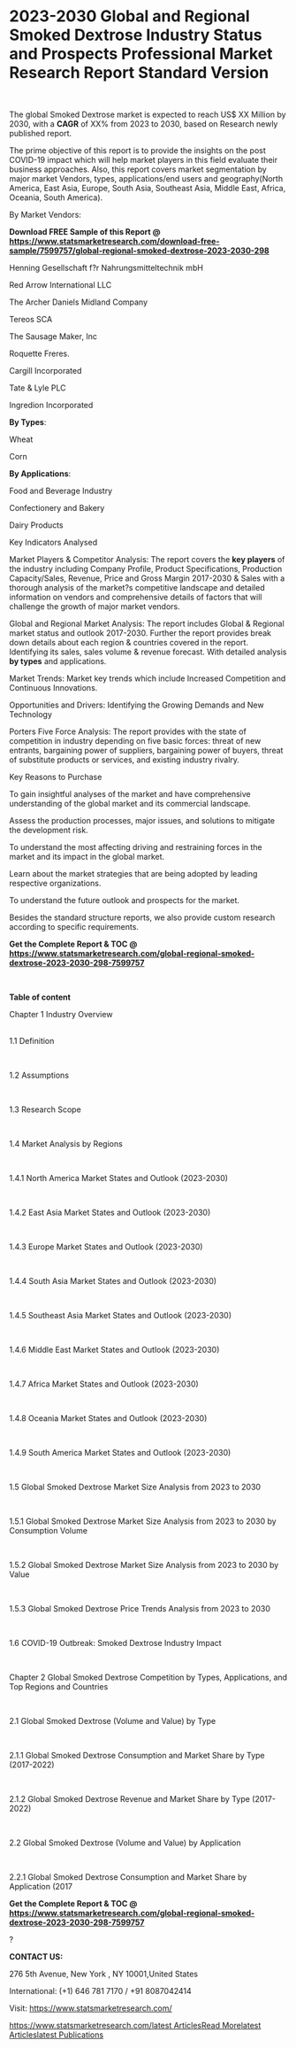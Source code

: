 <h1>2023-2030 Global and Regional Smoked Dextrose Industry Status and Prospects Professional Market Research Report Standard Version</h1><br/><p>The global Smoked Dextrose market is expected to reach US$ XX Million by 2030, with a <strong>CAGR</strong> of XX% from 2023 to 2030, based on Research newly published report.</p>
 
 
 
 <p>The prime objective of this report is to provide the insights on the post COVID-19 impact which will help market players in this field evaluate their business approaches. Also, this report covers market segmentation by major market Vendors, types, applications/end users and geography(North America, East Asia, Europe, South Asia, Southeast Asia, Middle East, Africa, Oceania, South America).</p>
 
 
 
 <p>By Market Vendors:</p>
 
 
 
 <p><strong>Download FREE Sample of this Report @ <a href="https://www.statsmarketresearch.com/download-free-sample/7599757/global-regional-smoked-dextrose-2023-2030-298">https://www.statsmarketresearch.com/download-free-sample/7599757/global-regional-smoked-dextrose-2023-2030-298</a></strong></p>
 
 
 
 <p>Henning Gesellschaft f?r Nahrungsmitteltechnik mbH</p>
 
 
 
 <p>Red Arrow International LLC</p>
 
 
 
 <p>The Archer Daniels Midland Company</p>
 
 
 
 <p>Tereos SCA</p>
 
 
 
 <p>The Sausage Maker, Inc</p>
 
 
 
 <p>Roquette Freres.</p>
 
 
 
 <p>Cargill Incorporated</p>
 
 
 
 <p>Tate & Lyle PLC</p>
 
 
 
 <p>Ingredion Incorporated</p>
 
 
 
 <p><strong>By Types</strong>:</p>
 
 
 
 <p>Wheat</p>
 
 
 
 <p>Corn</p>
 
 
 
 <p><strong><strong>By Applications</strong></strong>:</p>
 
 
 
 <p>Food and Beverage Industry</p>
 
 
 
 <p>Confectionery and Bakery</p>
 
 
 
 <p>Dairy Products</p>
 
 
 
 <p>Key Indicators Analysed</p>
 
 
 
 <p>Market Players & Competitor Analysis: The report covers the <strong>key players</strong> of the industry including Company Profile, Product Specifications, Production Capacity/Sales, Revenue, Price and Gross Margin 2017-2030 & Sales with a thorough analysis of the market?s competitive landscape and detailed information on vendors and comprehensive details of factors that will challenge the growth of major market vendors.</p>
 
 
 
 <p>Global and Regional Market Analysis: The report includes Global & Regional market status and outlook 2017-2030. Further the report provides break down details about each region & countries covered in the report. Identifying its sales, sales volume & revenue forecast. With detailed analysis <strong>by types</strong> and applications.</p>
 
 
 
 <p>Market Trends: Market key trends which include Increased Competition and Continuous Innovations.</p>
 
 
 
 <p>Opportunities and Drivers: Identifying the Growing Demands and New Technology</p>
 
 
 
 <p>Porters Five Force Analysis: The report provides with the state of competition in industry depending on five basic forces: threat of new entrants, bargaining power of suppliers, bargaining power of buyers, threat of substitute products or services, and existing industry rivalry.</p>
 
 
 
 <p>Key Reasons to Purchase</p>
 
 
 
 <p>To gain insightful analyses of the market and have comprehensive understanding of the global market and its commercial landscape.</p>
 
 
 
 <p>Assess the production processes, major issues, and solutions to mitigate the development risk.</p>
 
 
 
 <p>To understand the most affecting driving and restraining forces in the market and its impact in the global market.</p>
 
 
 
 <p>Learn about the market strategies that are being adopted by leading respective organizations.</p>
 
 
 
 <p>To understand the future outlook and prospects for the market.</p>
 
 
 
 <p>Besides the standard structure reports, we also provide custom research according to specific requirements.</p>
 
 
 
 <div><b>Get the Complete Report & TOC @ <a href="https://www.statsmarketresearch.com/global-regional-smoked-dextrose-2023-2030-298-7599757">https://www.statsmarketresearch.com/global-regional-smoked-dextrose-2023-2030-298-7599757</a></b></div>
 
 
 
 <p><br />
 
 <b>Table of content</b></p>
 
 
 
 <p>Chapter 1 Industry Overview<br />
 
 <br />
 
 1.1 Definition<br />
 
 <br />
 
 1.2 Assumptions<br />
 
 <br />
 
 1.3 Research Scope<br />
 
 <br />
 
 1.4 Market Analysis by Regions<br />
 
 <br />
 
 1.4.1 North America Market States and Outlook (2023-2030)<br />
 
 <br />
 
 1.4.2 East Asia Market States and Outlook (2023-2030)<br />
 
 <br />
 
 1.4.3 Europe Market States and Outlook (2023-2030)<br />
 
 <br />
 
 1.4.4 South Asia Market States and Outlook (2023-2030)<br />
 
 <br />
 
 1.4.5 Southeast Asia Market States and Outlook (2023-2030)<br />
 
 <br />
 
 1.4.6 Middle East Market States and Outlook (2023-2030)<br />
 
 <br />
 
 1.4.7 Africa Market States and Outlook (2023-2030)<br />
 
 <br />
 
 1.4.8 Oceania Market States and Outlook (2023-2030)<br />
 
 <br />
 
 1.4.9 South America Market States and Outlook (2023-2030)<br />
 
 <br />
 
 1.5 Global Smoked Dextrose Market Size Analysis from 2023 to 2030<br />
 
 <br />
 
 1.5.1 Global Smoked Dextrose Market Size Analysis from 2023 to 2030 by Consumption Volume<br />
 
 <br />
 
 1.5.2 Global Smoked Dextrose Market Size Analysis from 2023 to 2030 by Value<br />
 
 <br />
 
 1.5.3 Global Smoked Dextrose Price Trends Analysis from 2023 to 2030<br />
 
 <br />
 
 1.6 COVID-19 Outbreak: Smoked Dextrose Industry Impact<br />
 
 <br />
 
 Chapter 2 Global Smoked Dextrose Competition by Types, Applications, and Top Regions and Countries<br />
 
 <br />
 
 2.1 Global Smoked Dextrose (Volume and Value) by Type<br />
 
 <br />
 
 2.1.1 Global Smoked Dextrose Consumption and Market Share by Type (2017-2022)<br />
 
 <br />
 
 2.1.2 Global Smoked Dextrose Revenue and Market Share by Type (2017-2022)<br />
 
 <br />
 
 2.2 Global Smoked Dextrose (Volume and Value) by Application<br />
 
 <br />
 
 2.2.1 Global Smoked Dextrose Consumption and Market Share by Application (2017</p>
 
 
 
 <div><b>Get the Complete Report & TOC @ <a href="https://www.statsmarketresearch.com/global-regional-smoked-dextrose-2023-2030-298-7599757">https://www.statsmarketresearch.com/global-regional-smoked-dextrose-2023-2030-298-7599757</a></b></div>
 
 
 
 <p>? </p>
 
 
 
 <p><b>CONTACT US:</b><br />
 
 276 5th Avenue, New York , NY 10001,United States<br />
 
 International: (+1) 646 781 7170 / +91 8087042414<br />
 
 Visit: <a href="https://www.statsmarketresearch.com/">https://www.statsmarketresearch.com/</a><br />
 
 <a href="https://gyeongbokgung.com">https://www.statsmarketresearch.com/</a><a href="https://hallyeomaritime.com">latest Articles</a><a href="https://jingwansa.com">Read More</a><a href="https://nguoiviet.jp/">latest Articles</a><a href="https://www.intelmarketresearch.com/">latest Publications</a></p>